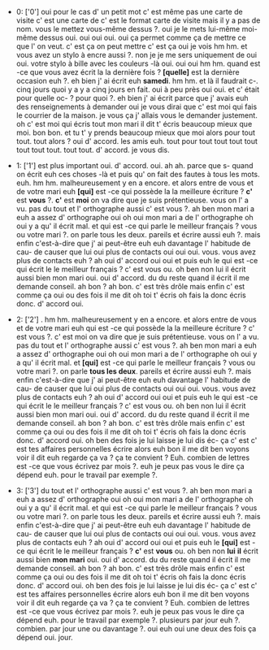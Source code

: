  * 0: ['0']
	 oui pour le cas d' un petit mot c' est même pas une carte de visite c' est une carte de c' est le format carte de visite mais il y a pas de nom.
	 vous le mettez vous-même dessus ?.
	 oui je le mets lui-même moi-même dessus oui.
	 oui oui oui.
	 oui ça permet comme ça de mettre ce que l' on veut.
	 c' est ça on peut mettre c' est ça oui je vois hm hm.
	 et vous avez un stylo à encre aussi ?.
	 non je je me sers uniquement de oui oui.
	 votre stylo à bille avec les couleurs -là oui.
	 oui oui hm hm.
	 quand est -ce que vous avez écrit la la dernière fois ? **[quelle]** est la dernière occasion euh ?.
	 eh bien j' ai écrit euh **samedi**.
	 hm hm.
	 et là il faudrait c-.
	 cinq jours quoi y a y a cinq jours en fait.
	 oui à peu près oui oui.
	 et c' était pour quelle oc- ? pour quoi ?.
	 eh bien j' ai écrit parce que j' avais euh des renseignements à demander oui je vous dirai que c' est moi qui fais le courrier de la maison.
	 je vous ça j' allais vous le demander justement.
	 oh c' est moi qui écris tout mon mari il dit t' écris beaucoup mieux que moi.
	 bon bon.
	 et tu t' y prends beaucoup mieux que moi alors pour tout tout.
	 tout alors ? oui d' accord.
	 les amis euh.
	 tout pour tout tout tout tout tout tout tout.
	 tout tout.
	 d' accord.
	 je vous dis.
	
 * 1: ['1']
	est plus important oui.
	 d' accord.
	 oui.
	 ah ah.
	 parce que s- quand on écrit euh ces choses -là et puis qu' on fait des fautes à tous les mots.
	 euh.
	 hm hm.
	 malheureusement y en a encore.
	 et alors entre de vous et de votre mari euh **[qui]** est -ce qui possède la la meilleure écriture ? **c'** est **vous** ?.
	 **c'** est **moi** on va dire que je suis prétentieuse.
	 vous on l' a vu.
	 pas du tout et l' orthographe aussi c' est vous ?.
	 ah ben mon mari a euh a assez d' orthographe oui oh oui mon mari a de l' orthographe oh oui y a qu' il écrit mal.
	 et qui est -ce qui parle le meilleur français ? vous ou votre mari ?.
	 on parle tous les deux.
	 pareils et écrire aussi euh ?.
	 mais enfin c'est-à-dire que j' ai peut-être euh euh davantage l' habitude de cau- de causer que lui oui plus de contacts oui oui oui.
	 vous.
	 vous avez plus de contacts euh ? ah oui d' accord oui oui et puis euh le qui est -ce qui écrit le le meilleur français ? c' est vous ou.
	 oh ben non lui il écrit aussi bien mon mari oui.
	 oui d' accord.
	 du du reste quand il écrit il me demande conseil.
	 ah bon ? ah bon.
	 c' est très drôle mais enfin c' est comme ça oui ou des fois il me dit oh toi t' écris oh fais la donc écris donc.
	 d' accord oui.
	
 * 2: ['2']
	.
	 hm hm.
	 malheureusement y en a encore.
	 et alors entre de vous et de votre mari euh qui est -ce qui possède la la meilleure écriture ? c' est vous ?.
	 c' est moi on va dire que je suis prétentieuse.
	 vous on l' a vu.
	 pas du tout et l' orthographe aussi c' est vous ?.
	 ah ben mon mari a euh a assez d' orthographe oui oh oui mon mari a de l' orthographe oh oui y a qu' il écrit mal.
	 et **[qui]** est -ce qui parle le meilleur français ? vous ou votre mari ?.
	 on parle **tous les deux**.
	 pareils et écrire aussi euh ?.
	 mais enfin c'est-à-dire que j' ai peut-être euh euh davantage l' habitude de cau- de causer que lui oui plus de contacts oui oui oui.
	 vous.
	 vous avez plus de contacts euh ? ah oui d' accord oui oui et puis euh le qui est -ce qui écrit le le meilleur français ? c' est vous ou.
	 oh ben non lui il écrit aussi bien mon mari oui.
	 oui d' accord.
	 du du reste quand il écrit il me demande conseil.
	 ah bon ? ah bon.
	 c' est très drôle mais enfin c' est comme ça oui ou des fois il me dit oh toi t' écris oh fais la donc écris donc.
	 d' accord oui.
	 oh ben des fois je lui laisse je lui dis éc- ça c' est c' est tes affaires personnelles écrire alors euh bon il me dit ben voyons voir il dit euh regarde ça va ? ça te convient ? Euh.
	 combien de lettres est -ce que vous écrivez par mois ?.
	 euh je peux pas vous le dire ça dépend euh.
	 pour le travail par exemple ?.
	
 * 3: ['3']
	 du tout et l' orthographe aussi c' est vous ?.
	 ah ben mon mari a euh a assez d' orthographe oui oh oui mon mari a de l' orthographe oh oui y a qu' il écrit mal.
	 et qui est -ce qui parle le meilleur français ? vous ou votre mari ?.
	 on parle tous les deux.
	 pareils et écrire aussi euh ?.
	 mais enfin c'est-à-dire que j' ai peut-être euh euh davantage l' habitude de cau- de causer que lui oui plus de contacts oui oui oui.
	 vous.
	 vous avez plus de contacts euh ? ah oui d' accord oui oui et puis euh le **[qui]** est -ce qui écrit le le meilleur français ? **c'** est **vous** ou.
	 oh ben non **lui** **il** écrit aussi bien **mon mari** oui.
	 oui d' accord.
	 du du reste quand il écrit il me demande conseil.
	 ah bon ? ah bon.
	 c' est très drôle mais enfin c' est comme ça oui ou des fois il me dit oh toi t' écris oh fais la donc écris donc.
	 d' accord oui.
	 oh ben des fois je lui laisse je lui dis éc- ça c' est c' est tes affaires personnelles écrire alors euh bon il me dit ben voyons voir il dit euh regarde ça va ? ça te convient ? Euh.
	 combien de lettres est -ce que vous écrivez par mois ?.
	 euh je peux pas vous le dire ça dépend euh.
	 pour le travail par exemple ?.
	 plusieurs par jour euh ?.
	 combien.
	 par jour une ou davantage ?.
	 oui euh oui une deux des fois ça dépend oui.
	 jour.
	
